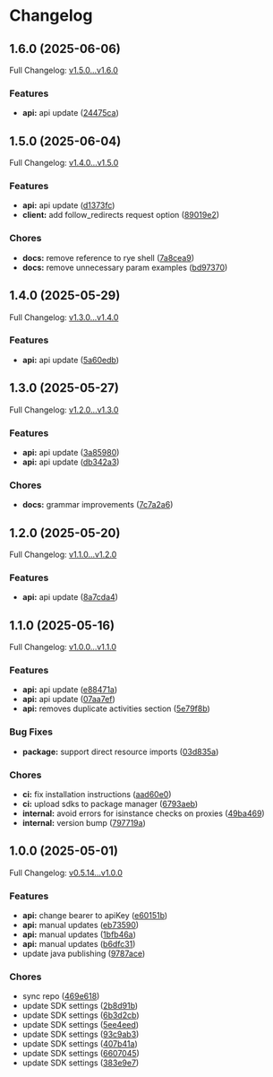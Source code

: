 # Changelog

## 1.6.0 (2025-06-06)

Full Changelog: [v1.5.0...v1.6.0](https://github.com/knocklabs/knock-python/compare/v1.5.0...v1.6.0)

### Features

* **api:** api update ([24475ca](https://github.com/knocklabs/knock-python/commit/24475ca823f2ba3ba4633898e65c92265225d4d8))

## 1.5.0 (2025-06-04)

Full Changelog: [v1.4.0...v1.5.0](https://github.com/knocklabs/knock-python/compare/v1.4.0...v1.5.0)

### Features

* **api:** api update ([d1373fc](https://github.com/knocklabs/knock-python/commit/d1373fca14df49d70f39a976cfc06655d47e63f4))
* **client:** add follow_redirects request option ([89019e2](https://github.com/knocklabs/knock-python/commit/89019e20bc3f965a662dfa8abc33b4608b5b2e12))


### Chores

* **docs:** remove reference to rye shell ([7a8cea9](https://github.com/knocklabs/knock-python/commit/7a8cea9054c4c620a621d79eb15ba0159deadd39))
* **docs:** remove unnecessary param examples ([bd97370](https://github.com/knocklabs/knock-python/commit/bd973709e9044293a48639c3a9fb403f7448f697))

## 1.4.0 (2025-05-29)

Full Changelog: [v1.3.0...v1.4.0](https://github.com/knocklabs/knock-python/compare/v1.3.0...v1.4.0)

### Features

* **api:** api update ([5a60edb](https://github.com/knocklabs/knock-python/commit/5a60edb537de411fb6384b6d77ad3a2cfa91dbc1))

## 1.3.0 (2025-05-27)

Full Changelog: [v1.2.0...v1.3.0](https://github.com/knocklabs/knock-python/compare/v1.2.0...v1.3.0)

### Features

* **api:** api update ([3a85980](https://github.com/knocklabs/knock-python/commit/3a85980ee3c9fbf228d458e7870c43b004fba4db))
* **api:** api update ([db342a3](https://github.com/knocklabs/knock-python/commit/db342a373ce3ebc82665b3213710e4d041b41ae8))


### Chores

* **docs:** grammar improvements ([7c7a2a6](https://github.com/knocklabs/knock-python/commit/7c7a2a62bdebf97bd230a7ac6d570de5f991d5cc))

## 1.2.0 (2025-05-20)

Full Changelog: [v1.1.0...v1.2.0](https://github.com/knocklabs/knock-python/compare/v1.1.0...v1.2.0)

### Features

* **api:** api update ([8a7cda4](https://github.com/knocklabs/knock-python/commit/8a7cda4e53e03c5aabe8c77c622e474e7c7f8200))

## 1.1.0 (2025-05-16)

Full Changelog: [v1.0.0...v1.1.0](https://github.com/knocklabs/knock-python/compare/v1.0.0...v1.1.0)

### Features

* **api:** api update ([e88471a](https://github.com/knocklabs/knock-python/commit/e88471a8b9c90f68d9ff6438298754f8b63148cc))
* **api:** api update ([07aa7ef](https://github.com/knocklabs/knock-python/commit/07aa7ef945058ad65a8b7586c74dabf156c69cfb))
* **api:** removes duplicate activities section ([5e79f8b](https://github.com/knocklabs/knock-python/commit/5e79f8b6dc84a299099052a204f50c8522671d51))


### Bug Fixes

* **package:** support direct resource imports ([03d835a](https://github.com/knocklabs/knock-python/commit/03d835a305fe7024814c863ed902481ec509b439))


### Chores

* **ci:** fix installation instructions ([aad60e0](https://github.com/knocklabs/knock-python/commit/aad60e07fd672462e4689125a20f4f62a99d18de))
* **ci:** upload sdks to package manager ([6793aeb](https://github.com/knocklabs/knock-python/commit/6793aeb32db67c2f41dc3c721c64b25471031c13))
* **internal:** avoid errors for isinstance checks on proxies ([49ba469](https://github.com/knocklabs/knock-python/commit/49ba46929f05e16a4d134ce201d7a10bbfd09b4b))
* **internal:** version bump ([797719a](https://github.com/knocklabs/knock-python/commit/797719ac713c52ac1abae12df3b3667ee3d536aa))

## 1.0.0 (2025-05-01)

Full Changelog: [v0.5.14...v1.0.0](https://github.com/knocklabs/knock-python/compare/v0.5.14...v1.0.0)

### Features

* **api:** change bearer to apiKey ([e60151b](https://github.com/knocklabs/knock-python/commit/e60151bd41f397e88efe05b3e840cb68e381d905))
* **api:** manual updates ([eb73590](https://github.com/knocklabs/knock-python/commit/eb7359063da79651f4b9b6e3cb3cc98193fdf3e3))
* **api:** manual updates ([1bfb46a](https://github.com/knocklabs/knock-python/commit/1bfb46a32e5096222aa287d7f89c1aca51e729c4))
* **api:** manual updates ([b6dfc31](https://github.com/knocklabs/knock-python/commit/b6dfc317eb100bf92f95eb09390a3e58f14f9617))
* update java publishing ([9787ace](https://github.com/knocklabs/knock-python/commit/9787acecdcb3751953cda4bcd4f7d2c5e1342c4b))


### Chores

* sync repo ([469e618](https://github.com/knocklabs/knock-python/commit/469e618bdf602fe17c7c8e3864a0f98d37290a13))
* update SDK settings ([2b8d91b](https://github.com/knocklabs/knock-python/commit/2b8d91b7061ba139c73cd0396403b11b81a0b3a8))
* update SDK settings ([6b3d2cb](https://github.com/knocklabs/knock-python/commit/6b3d2cb2918d0bef4b31b2d99379ffd040654087))
* update SDK settings ([5ee4eed](https://github.com/knocklabs/knock-python/commit/5ee4eedde1c156d4487d2e3b32244d9ca61604bc))
* update SDK settings ([93c9ab3](https://github.com/knocklabs/knock-python/commit/93c9ab3b2d8bd90acc8849f44ca98116631dc153))
* update SDK settings ([407b41a](https://github.com/knocklabs/knock-python/commit/407b41aa3c15d369eafa4e37e6b159a463960909))
* update SDK settings ([6607045](https://github.com/knocklabs/knock-python/commit/660704562513e68309b48e7cb2eb078d87c9a20a))
* update SDK settings ([383e9e7](https://github.com/knocklabs/knock-python/commit/383e9e7e6a2b69e1305e1f95d35b4a6656b0f479))
